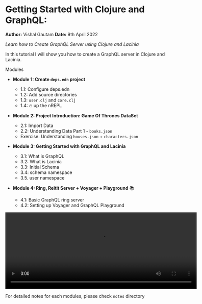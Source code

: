 # Getting Started with Clojure and GraphQL:

**Author:** Vishal Gautam
**Date:** 9th April 2022

*Learn how to Create GraphQL Server using Clojure and Lacinia*

In this tutorial I will show you how to create a GraphQL server in Clojure and Lacinia.

Modules

- **Module 1: Create `deps.edn` project**
  - 1.1: Configure deps.edn
  - 1.2: Add source directories
  - 1.3: `user.clj` and `core.clj`
  - 1.4: 🔥 up the nREPL

- **Module 2: Project Introduction: Game Of Thrones DataSet**
  - 2.1: Import Data
  - 2.2: Understanding Data Part 1 - `books.json`
  - Exercise: Understanding `houses.json` + `characters.json`

- **Module 3: Getting Started with GraphQL and Lacinia**
  - 3.1: What is GraphQL
  - 3.2: What is Lacinia
  - 3.3: Initial Schema
  - 3.4: schema namespace
  - 3.5. user namespace

- **Module 4: Ring, Reitit Server + Voyager + Playground** 📚
  - 4.1: Basic GraphQL ring server
  - 4.2: Setting up Voyager and GraphQL Playground


<video width="600" height="240" controls>
  <source src="playground.mov" type="video/mp4">
</video>


For detailed notes for each modules, please check `notes` directory
